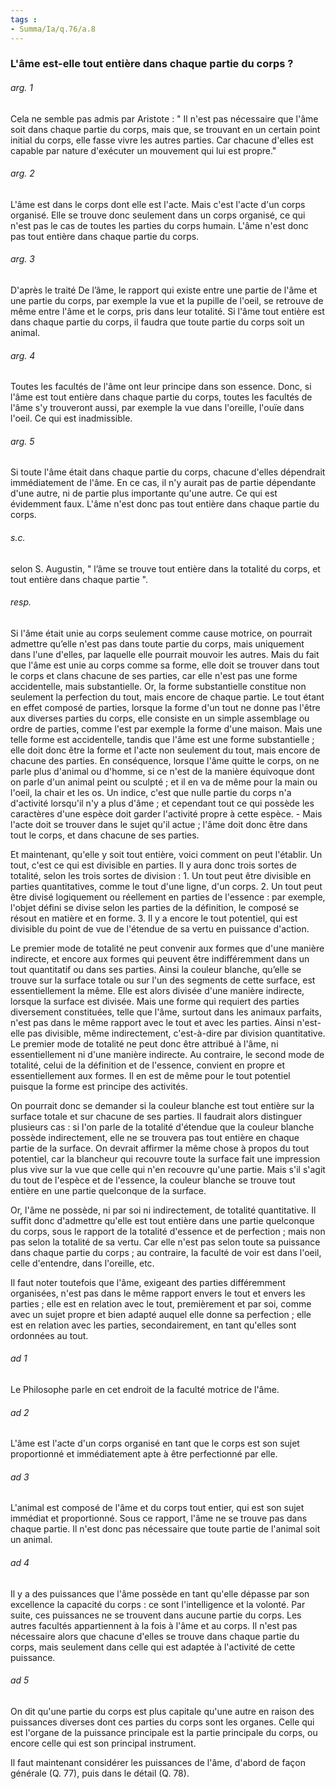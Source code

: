 ```yaml
---
tags : 
- Summa/Ia/q.76/a.8
---
```


### L'âme est-elle tout entière dans chaque partie du corps ?



###### arg. 1
Cela ne semble pas admis par Aristote : " Il n'est pas nécessaire que l'âme soit dans chaque partie du corps, mais que, se trouvant en un certain point initial du corps, elle fasse vivre les autres parties. Car chacune d'elles est capable par nature d'exécuter un mouvement qui lui est propre." 

###### arg. 2
L'âme est dans le corps dont elle est l'acte. Mais c'est l'acte d'un corps organisé. Elle se trouve donc seulement dans un corps organisé, ce qui n'est pas le cas de toutes les parties du corps humain. L'âme n'est donc pas tout entière dans chaque partie du corps. 

###### arg. 3
D'après le traité De l’âme, le rapport qui existe entre une partie de l'âme et une partie du corps, par exemple la vue et la pupille de l'oeil, se retrouve de même entre l'âme et le corps, pris dans leur totalité. Si l'âme tout entière est dans chaque partie du corps, il faudra que toute partie du corps soit un animal. 

###### arg. 4
Toutes les facultés de l'âme ont leur principe dans son essence. Donc, si l'âme est tout entière dans chaque partie du corps, toutes les facultés de l'âme s'y trouveront aussi, par exemple la vue dans l'oreille, l'ouïe dans l'oeil. Ce qui est inadmissible. 

###### arg. 5
Si toute l'âme était dans chaque partie du corps, chacune d'elles dépendrait immédiatement de l'âme. En ce cas, il n'y aurait pas de partie dépendante d'une autre, ni de partie plus importante qu'une autre. Ce qui est évidemment faux. L'âme n'est donc pas tout entière dans chaque partie du corps. 

###### s.c.
selon S. Augustin, " l’âme se trouve tout entière dans la totalité du corps, et tout entière dans chaque partie ". 

###### resp.
Si l'âme était unie au corps seulement comme cause motrice, on pourrait admettre qu’elle n'est pas dans toute partie du corps, mais uniquement dans l'une d'elles, par laquelle elle pourrait mouvoir les autres. Mais du fait que l'âme est unie au corps comme sa forme, elle doit se trouver dans tout le corps et clans chacune de ses parties, car elle n'est pas une forme accidentelle, mais substantielle. Or, la forme substantielle constitue non seulement la perfection du tout, mais encore de chaque partie. Le tout étant en effet composé de parties, lorsque la forme d'un tout ne donne pas l'être aux diverses parties du corps, elle consiste en un simple assemblage ou ordre de parties, comme l'est par exemple la forme d'une maison. Mais une telle forme est accidentelle, tandis que l'âme est une forme substantielle ; elle doit donc être la forme et l'acte non seulement du tout, mais encore de chacune des parties. En conséquence, lorsque l'âme quitte le corps, on ne parle plus d'animal ou d'homme, si ce n'est de la manière équivoque dont on parle d'un animal peint ou sculpté ; et il en va de même pour la main ou l'oeil, la chair et les os. Un indice, c'est que nulle partie du corps n'a d'activité lorsqu'il n'y a plus d'âme ; et cependant tout ce qui possède les caractères d'une espèce doit garder l'activité propre à cette espèce. - Mais l'acte doit se trouver dans le sujet qu'il actue ; l'âme doit donc être dans tout le corps, et dans chacune de ses parties. 

Et maintenant, qu'elle y soit tout entière, voici comment on peut l'établir. Un tout, c'est ce qui est divisible en parties. Il y aura donc trois sortes de totalité, selon les trois sortes de division : 1. Un tout peut être divisible en parties quantitatives, comme le tout d'une ligne, d'un corps. 2. Un tout peut être divisé logiquement ou réellement en parties de l'essence : par exemple, l'objet défini se divise selon les parties de la définition, le composé se résout en matière et en forme. 3. Il y a encore le tout potentiel, qui est divisible du point de vue de l'étendue de sa vertu en puissance d'action. 

Le premier mode de totalité ne peut convenir aux formes que d'une manière indirecte, et encore aux formes qui peuvent être indifféremment dans un tout quantitatif ou dans ses parties. Ainsi la couleur blanche, qu’elle se trouve sur la surface totale ou sur l'un des segments de cette surface, est essentiellement la même. Elle est alors divisée d'une manière indirecte, lorsque la surface est divisée. Mais une forme qui requiert des parties diversement constituées, telle que l'âme, surtout dans les animaux parfaits, n'est pas dans le même rapport avec le tout et avec les parties. Ainsi n'est-elle pas divisible, même indirectement, c'est-à-dire par division quantitative. Le premier mode de totalité ne peut donc être attribué à l'âme, ni essentiellement ni d'une manière indirecte. Au contraire, le second mode de totalité, celui de la définition et de l'essence, convient en propre et essentiellement aux formes. Il en est de même pour le tout potentiel puisque la forme est principe des activités. 

On pourrait donc se demander si la couleur blanche est tout entière sur la surface totale et sur chacune de ses parties. Il faudrait alors distinguer plusieurs cas : si l'on parle de la totalité d'étendue que la couleur blanche possède indirectement, elle ne se trouvera pas tout entière en chaque partie de la surface. On devrait affirmer la même chose à propos du tout potentiel, car la blancheur qui recouvre toute la surface fait une impression plus vive sur la vue que celle qui n'en recouvre qu'une partie. Mais s'il s'agit du tout de l'espèce et de l'essence, la couleur blanche se trouve tout entière en une partie quelconque de la surface. 

Or, l'âme ne possède, ni par soi ni indirectement, de totalité quantitative. Il suffit donc d'admettre qu'elle est tout entière dans une partie quelconque du corps, sous le rapport de la totalité d'essence et de perfection ; mais non pas selon la totalité de sa vertu. Car elle n'est pas selon toute sa puissance dans chaque partie du corps ; au contraire, la faculté de voir est dans l'oeil, celle d'entendre, dans l'oreille, etc. 

Il faut noter toutefois que l'âme, exigeant des parties différemment organisées, n'est pas dans le même rapport envers le tout et envers les parties ; elle est en relation avec le tout, premièrement et par soi, comme avec un sujet propre et bien adapté auquel elle donne sa perfection ; elle est en relation avec les parties, secondairement, en tant qu'elles sont ordonnées au tout. 

###### ad 1
Le Philosophe parle en cet endroit de la faculté motrice de l'âme. 

###### ad 2
L'âme est l'acte d'un corps organisé en tant que le corps est son sujet proportionné et immédiatement apte à être perfectionné par elle. 

###### ad 3
L'animal est composé de l'âme et du corps tout entier, qui est son sujet immédiat et proportionné. Sous ce rapport, l'âme ne se trouve pas dans chaque partie. Il n'est donc pas nécessaire que toute partie de l'animal soit un animal. 

###### ad 4
Il y a des puissances que l'âme possède en tant qu'elle dépasse par son excellence la capacité du corps : ce sont l'intelligence et la volonté. Par suite, ces puissances ne se trouvent dans aucune partie du corps. Les autres facultés appartiennent à la fois à l'âme et au corps. Il n'est pas nécessaire alors que chacune d'elles se trouve dans chaque partie du corps, mais seulement dans celle qui est adaptée à l'activité de cette puissance. 

###### ad 5
On dit qu'une partie du corps est plus capitale qu'une autre en raison des puissances diverses dont ces parties du corps sont les organes. Celle qui est l'organe de la puissance principale est la partie principale du corps, ou encore celle qui est son principal instrument. 

Il faut maintenant considérer les puissances de l'âme, d'abord de façon générale (Q. 77), puis dans le détail (Q. 78). 





